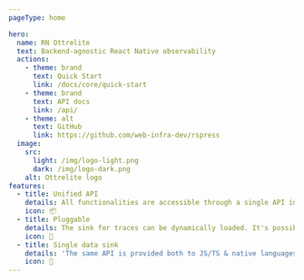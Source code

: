 ```yaml
---
pageType: home

hero:
  name: RN Ottrelite
  text: Backend-agnostic React Native observability
  actions:
    - theme: brand
      text: Quick Start
      link: /docs/core/quick-start
    - theme: brand
      text: API docs
      link: /api/
    - theme: alt
      text: GitHub
      link: https://github.com/web-infra-dev/rspress
  image:
    src:
      light: /img/logo-light.png
      dark: /img/logo-dark.png
    alt: Ottrelite logo
features:
  - title: Unified API
    details: All functionalities are accessible through a single API in all languages for developing in React Native.
    icon: 📦
  - title: Pluggable
    details: The sink for traces can be dynamically loaded. It's possible to implement a custom backend, there is no vendor lock-in.
    icon: 🔌
  - title: Single data sink
    details: 'The same API is provided both to JS/TS & native languages: Kotlin, Java, C++, Swift, Objective-C.'
    icon: 📑
---
```

